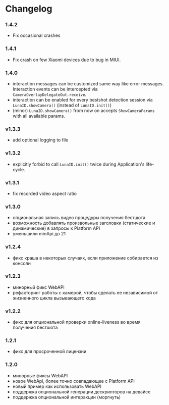 
# Changelog

### 1.4.2
- Fix occasional crashes

### 1.4.1
- Fix crash on few Xiaomi devices due to bug in MIUI.

### 1.4.0
- interaction messages can be customized same way like error messages. Interaction events can be intercepted via `CameraOverlayDelegateOut.receive`.
- interaction can be enabled for every bestshot detection session via `LunaID.showCamera()` (instead of `LunaID.init()`)
- (minor) `LunaID.showCamera()` from now on accepts `ShowCameraParams` with all available params.

### v1.3.3
- add optional logging to file

### v1.3.2
- explicitly forbid to call `LunaID.init()` twice during Application's life-cycle.


### v1.3.1
- fix recorded video aspect ratio

### v1.3.0
- опциональная запись видео процедуры получения бестшота 
- возможность добавлять произвольные заголовки (статические и динамические) в запросы к Platform API  
- уменьшили minApi до 21

### v1.2.4
* фикс краша в некоторых случаях, если приложение собирается из консоли

### v1.2.3
* минорный фикс WebAPI
* рефакторинг работы с камерой, чтобы сделать ее независимой от жизненного цикла вызывающего кода

### v1.2.2
* фикс для опциональной проверки online-liveness во время получения бестшота

### 1.2.1
* фикс для просроченной лицензии


### 1.2.0
* минорные фиксы WebAPI
* новое WebApi, более точно совпадающее с Platform API
* новый пример как использовать WebAPI
* поддержка опциональной генерации дескрипторов на девайсе
* поддержка опциональной интеракции (моргнуть)
